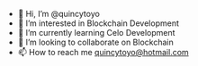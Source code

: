 - 👋 Hi, I’m @quincytoyo
- 👀 I’m interested in Blockchain Development
- 🌱 I’m currently learning Celo Development
- 💞️ I’m looking to collaborate on Blockchain
- 📫 How to reach me quincytoyo@hotmail.com

<!---
quincytoyo/quincytoyo is a ✨ special ✨ repository because its `README.md` (this file) appears on your GitHub profile.
You can click the Preview link to take a look at your changes.
--->
